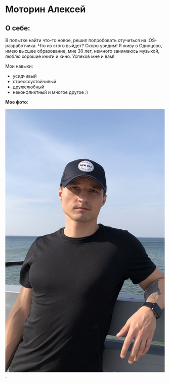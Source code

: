# Моторин Алексей

## О себе: 

В попытке найти что-то новое, решил попробовать отучиться на IOS-разработчика. Что из этого выйдет? Скоро увидим! 
Я живу в Одинцово, имею высшее образование, мне 30 лет, немного занимаюсь музыкой, люблю хорошие книги и кино. Успехов мне и вам! 

Мои навыки:
* усидчивый
* стрессоустойчивый
* дружелюбный
* неконфликтный
и многое другое :) 

**Мое фото**:

![my photo](img/IMG_398FEB915179-1.jpeg).
